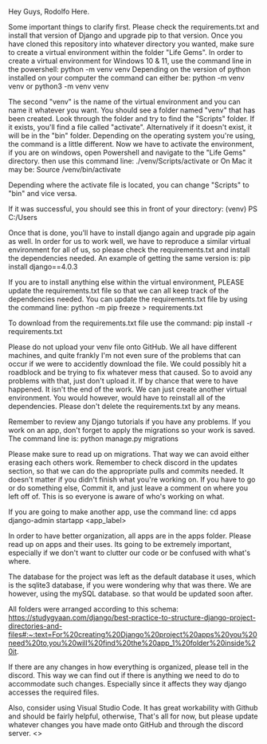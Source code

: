 Hey Guys, Rodolfo Here.

Some important things to clarify first. Please check the requirements.txt and install that version of Django and upgrade pip to that version. Once you have cloned this repository into whatever directory you wanted, make sure to create a virtual environment within the folder "Life Gems". In order to create a virtual environment for Windows 10 & 11, use the command line in the powershell:
  python -m venv venv
Depending on the version of python installed on your computer the command can either be:
  python -m venv venv
  or
  python3 -m venv venv

The second "venv" is the name of the virtual environment and you can name it whatever you want. You should see a folder named "venv" that has been created. Look through the folder and try to find the "Scripts" folder. If it exists, you'll find a file called "activate". Alternatively if it doesn't exist, it will be in the "bin" folder. Depending on the operating system you're using, the command is a little different. Now we have to activate the environment, if you are on windows, open Powershell and navigate to the "Life Gems" directory. then use this command line:
  ./venv/Scripts/activate
  or
On Mac it may be:
  Source /venv/bin/activate

Depending where the activate file is located, you can change "Scripts" to "bin" and vice versa.

If it was successful, you should see this in front of your directory:
  (venv) PS C:/Users

Once that is done, you'll have to install django again and upgrade pip again as well. In order for us to work well, we have to reproduce a similar virtual environment for all of us, so please check the requirements.txt and install the dependencies needed. An example of getting the same version is:
  pip install django==4.0.3

If you are to install anything else within the virtual environment, PLEASE update the requirements.txt file so that we can all keep track of the dependencies needed. You can update the requirements.txt file by using the command line:
  python -m pip freeze > requirements.txt

To download from the requirements.txt file use the command:
  pip install -r requirements.txt

Please do not upload your venv file onto GitHub. We all have different machines, and quite frankly I'm not even sure of the problems that can occur if we were to accidently download the file. We could possibly hit a roadblock and be trying to fix whatever mess that caused. So to avoid any problems with that, just don't upload it. If by chance that were to have happened. It isn't the end of the work. We can just create another virtual environment. You would however, would have to reinstall all of the dependencies. Please don't delete the requirements.txt by any means. 

Remember to review any Django tutorials if you have any problems. If you work on an app, don't forget to apply the migrations so your work is saved. The command line is:
  python manage.py migrations

Please make sure to read up on migrations. That way we can avoid either erasing each others work. Remember to check discord in the updates section, so that we can do the appropriate pulls and commits needed. It doesn't matter if you didn't finish what you're working on. If you have to go or do something else, Commit it, and just leave a comment on where you left off of. This is so everyone is aware of who's working on what. 

If you are going to make another app, use the command line:
  cd apps
  django-admin startapp <app_label>

In order to have better organization, all apps are in the apps folder. Please read up on apps and their uses. Its going to be extremely important, especially if we don't want to clutter our code or be confused with what's where.

The database for the project was left as the default database it uses, which is the sqlite3 database, if you were wondering why that was there. We are however, using the mySQL database. so that would be updated soon after. 

All folders were arranged according to this schema:
  https://studygyaan.com/django/best-practice-to-structure-django-project-directories-and-files#:~:text=For%20creating%20Django%20project%20apps%20you%20need%20to,you%20will%20find%20the%20app_1%20folder%20inside%20it.

If there are any changes in how everything is organized, please tell in the discord. This way we can find out if there is anything we need to do to accommodate such changes. Especially since it affects they way django accesses the required files.

Also, consider using Visual Studio Code. It has great workability with Github and should be fairly helpful, otherwise,
That's all for now,  but please update whatever changes you have made onto GitHub and through the discord server.
<>